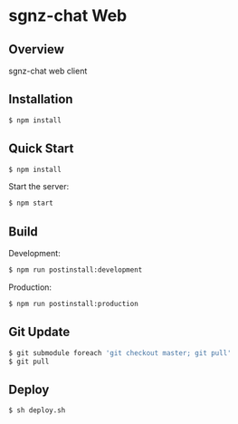 sgnz-chat Web
====

## Overview
sgnz-chat web client

## Installation

```bash
$ npm install
```

## Quick Start

```bash
$ npm install
```

  Start the server:

```bash
$ npm start
```
## Build

  Development:

```bash
$ npm run postinstall:development
```

  Production:

```bash
$ npm run postinstall:production
```

## Git Update
```bash
$ git submodule foreach 'git checkout master; git pull'
$ git pull
```

## Deploy

```bash
$ sh deploy.sh
```

